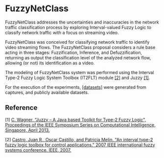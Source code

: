 # FuzzyNetClass

FuzzyNetClass addresses the uncertainties and inaccuracies in the network traffic classification process by exploring Interval-valued Fuzzy Logic to classify network traffic with a focus on streaming video.

FuzzyNetClass was conceived for classifying network traffic to identify video streaming flows. The FuzzyNetClass proposal considers a rule base acting in three stages: Fuzzification, Inference, and Defuzzification, returning as output the classification level of the analyzed network flow, allowing (or not) its identification as a video.
  
The modeling of FuzzyNetClass system was performed using the Interval Type-2 Fuzzy Logic System Toolbox (IT2FLT) module [[2]](https://ieeexplore.ieee.org/document/4295341) and Juzzy [[1]](http://juzzy.wagnerweb.net/). 

For the execution of the experiments, [[datasets]](https://github.com/emmonks/datasets) were generated from captures, and publicly available datasets.

## Reference
[1] [C. Wagner, "Juzzy – A Java based Toolkit for Type-2 Fuzzy Logic", Proceedings of the IEEE Symposium Series on Computational Intelligence, Singapore, April 2013.](http://juzzy.wagnerweb.net/)

[2] [Castro, Juan R., Oscar Castillo, and Patricia Melin. "An interval type-2 fuzzy logic toolbox for control applications." 2007 IEEE international fuzzy systems conference. IEEE, 2007.](https://ieeexplore.ieee.org/document/4295341)
